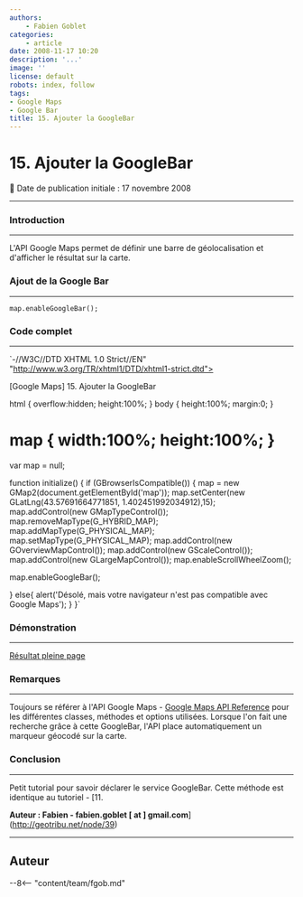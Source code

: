 ```yaml
---
authors:
    - Fabien Goblet
categories:
    - article
date: 2008-11-17 10:20
description: '...'
image: ''
license: default
robots: index, follow
tags:
- Google Maps
- Google Bar
title: 15. Ajouter la GoogleBar
---
```


# 15. Ajouter la GoogleBar

:calendar: Date de publication initiale : 17 novembre 2008

----

### Introduction

---

L'API Google Maps permet de définir une barre de géolocalisation et d'afficher le résultat sur la carte.  

### Ajout de la Google Bar

---

`map.enableGoogleBar();`  

### Code complet

---

`-//W3C//DTD XHTML 1.0 Strict//EN" "http://www.w3.org/TR/xhtml1/DTD/xhtml1-strict.dtd">  

[Google Maps] 15. Ajouter la GoogleBar  

html { overflow:hidden; height:100%; }
body { height:100%; margin:0; }
# map { width:100%; height:100%; }

var map = null;

function initialize() {
if (GBrowserIsCompatible()) {
map = new GMap2(document.getElementById('map'));
map.setCenter(new GLatLng(43.57691664771851, 1.402451992034912),15);
map.addControl(new GMapTypeControl());
map.removeMapType(G\_HYBRID\_MAP);
map.addMapType(G\_PHYSICAL\_MAP);
map.setMapType(G\_PHYSICAL\_MAP);
map.addControl(new GOverviewMapControl());
map.addControl(new GScaleControl());
map.addControl(new GLargeMapControl());
map.enableScrollWheelZoom();

map.enableGoogleBar();

}
else{
alert('Désolé, mais votre navigateur n\'est pas compatible avec Google Maps');
}
}`  

### Démonstration

---

[Résultat pleine page](http://88.191.39.115/fabien/geotribu/%5bgeotribu%5d_Google-Maps_tuto15.html)

### Remarques

---

Toujours se référer à l'API Google Maps - [Google Maps API Reference](http://code.google.com/apis/maps/documentation/reference.html) pour les différentes classes, méthodes et options utilisées.
Lorsque l'on fait une recherche grâce à cette GoogleBar, l'API place automatiquement un marqueur géocodé sur la carte.

### Conclusion

---

Petit tutorial pour savoir déclarer le service GoogleBar.
Cette méthode est identique au tutoriel - [11.

**Auteur : Fabien - fabien.goblet [ at ] gmail.com**](<http://geotribu.net/node/39>)

----

## Auteur

--8<-- "content/team/fgob.md"
